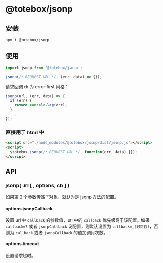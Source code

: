 # @totebox/jsonp

## 安装

```
npm i @totebox/jsonp
```

## 使用

```js
import jsonp from '@totebox/jsonp';

jsonp(/* REQUEST_URL */, (err, data) => {});
```

请求回调 `cb` 为 error-first 风格：

```js
jsonp(url, (err, data) => {
  if (err) {
    return console.log(err);
  }
  ...
});
```

### 直接用于 html 中

```html
<script src="./node_modules/@totebox/jsonp/dist/jsonp.js"></script>
<script>
  $totebox.jsonp(/* REQUEST_URL */, function(err, data) {});
</script>
```

## API

### jsonp( url [ , options, cb ] )

如果第 2 个参数传递了对象，就认为是 jsonp 方法的配置。

#### options.jsonpCallback

设置 url 中 `callback` 的参数值，url 中的 `callback` 优先级高于该配置。如果 `callback=?` 或者 `jsonpCallback` 没配置，则默认设置为 `callback=_[时间戳]`，否则为 `callback` 或者 `jsonpCallback` 的值加调用次数。

#### options.timeout

设置请求超时。


